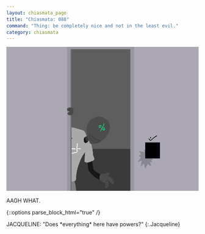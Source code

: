 ```yaml
---
layout: chiasmata_page
title: "Chiasmata: 088"
command: "Thing: be completely nice and not in the least evil."
category: chiasmata
---
```


![88](/chiasmata/images/narrative/087.gif)

AAGH WHAT.

{::options parse_block_html="true" /}
<div class="dialogue">
JACQUELINE: "Does *everything* here have powers?" 
{:.Jacqueline}
</div>